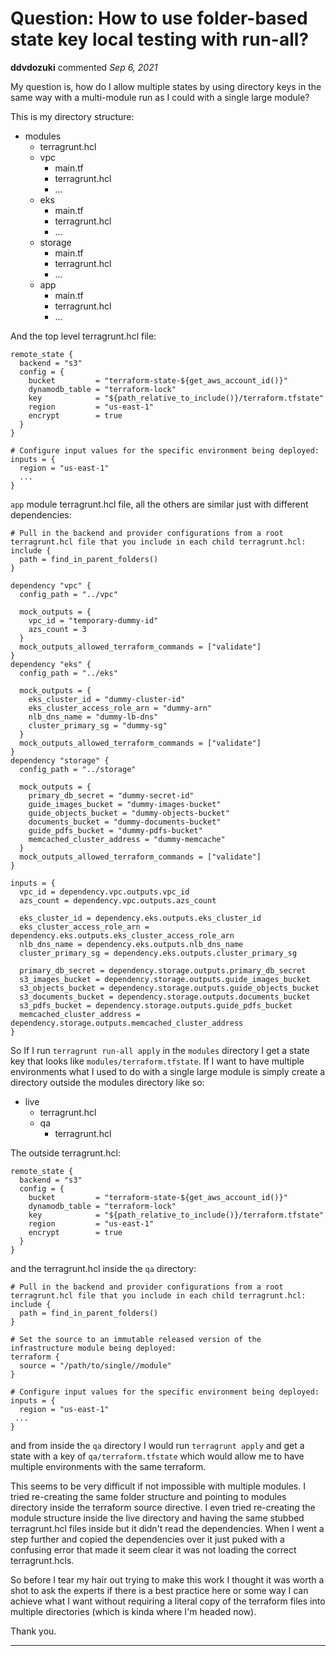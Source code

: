 # Question: How to use folder-based state key local testing with run-all?

**ddvdozuki** commented *Sep 6, 2021*

My question is, how do I allow multiple states by using directory keys in the same way with a multi-module run as I could with a single large module? 

This is my directory structure:

* modules
  * terragrunt.hcl
  * vpc
    * main.tf
    * terragrunt.hcl 
    * ...
  * eks
    * main.tf
    * terragrunt.hcl 
    * ...
  * storage
    * main.tf
    * terragrunt.hcl 
    * ...
  * app
    * main.tf
    * terragrunt.hcl 
    * ...

And the top level terragrunt.hcl file:
```hcl
remote_state {
  backend = "s3"
  config = {
    bucket         = "terraform-state-${get_aws_account_id()}"
    dynamodb_table = "terraform-lock"
    key            = "${path_relative_to_include()}/terraform.tfstate"
    region         = "us-east-1"
    encrypt        = true
  }
}

# Configure input values for the specific environment being deployed:
inputs = {
  region = "us-east-1"
  ...
}
```

`app` module terragrunt.hcl file, all the others are similar just with different dependencies:
```hcl
# Pull in the backend and provider configurations from a root terragrunt.hcl file that you include in each child terragrunt.hcl:
include {
  path = find_in_parent_folders()
}

dependency "vpc" {
  config_path = "../vpc"

  mock_outputs = {
    vpc_id = "temporary-dummy-id"
    azs_count = 3
  }
  mock_outputs_allowed_terraform_commands = ["validate"]
}
dependency "eks" {
  config_path = "../eks"

  mock_outputs = {
    eks_cluster_id = "dummy-cluster-id"
    eks_cluster_access_role_arn = "dummy-arn"
    nlb_dns_name = "dummy-lb-dns"
    cluster_primary_sg = "dummy-sg"
  }
  mock_outputs_allowed_terraform_commands = ["validate"]
}
dependency "storage" {
  config_path = "../storage"

  mock_outputs = {
    primary_db_secret = "dummy-secret-id"
    guide_images_bucket = "dummy-images-bucket"
    guide_objects_bucket = "dummy-objects-bucket"
    documents_bucket = "dummy-documents-bucket"
    guide_pdfs_bucket = "dummy-pdfs-bucket"
    memcached_cluster_address = "dummy-memcache"
  }
  mock_outputs_allowed_terraform_commands = ["validate"]
}

inputs = {
  vpc_id = dependency.vpc.outputs.vpc_id
  azs_count = dependency.vpc.outputs.azs_count

  eks_cluster_id = dependency.eks.outputs.eks_cluster_id
  eks_cluster_access_role_arn = dependency.eks.outputs.eks_cluster_access_role_arn
  nlb_dns_name = dependency.eks.outputs.nlb_dns_name
  cluster_primary_sg = dependency.eks.outputs.cluster_primary_sg

  primary_db_secret = dependency.storage.outputs.primary_db_secret
  s3_images_bucket = dependency.storage.outputs.guide_images_bucket
  s3_objects_bucket = dependency.storage.outputs.guide_objects_bucket
  s3_documents_bucket = dependency.storage.outputs.documents_bucket
  s3_pdfs_bucket = dependency.storage.outputs.guide_pdfs_bucket
  memcached_cluster_address = dependency.storage.outputs.memcached_cluster_address
}
```

So If I run `terragrunt run-all apply` in the `modules` directory I get a state key that looks like `modules/terraform.tfstate`. If I want to have multiple environments what I used to do with a single large module is simply create a directory outside the modules directory like so:

* live
  * terragrunt.hcl
  * qa
    * terragrunt.hcl

The outside terragrunt.hcl:
```hcl
remote_state {
  backend = "s3"
  config = {
    bucket         = "terraform-state-${get_aws_account_id()}"
    dynamodb_table = "terraform-lock"
    key            = "${path_relative_to_include()}/terraform.tfstate"
    region         = "us-east-1"
    encrypt        = true
  }
}
```
and the terragrunt.hcl inside the `qa` directory:
```hcl
# Pull in the backend and provider configurations from a root terragrunt.hcl file that you include in each child terragrunt.hcl:
include {
  path = find_in_parent_folders()
}

# Set the source to an immutable released version of the infrastructure module being deployed:
terraform {
  source = "/path/to/single//module"
}

# Configure input values for the specific environment being deployed:
inputs = {
  region = "us-east-1"
 ...
}
```

and from inside the `qa` directory I would run `terragrunt apply` and get a state with a key of `qa/terraform.tfstate` which would allow me to have multiple environments with the same terraform.

This seems to be very difficult if not impossible with multiple modules. I tried re-creating the same folder structure and pointing to modules directory inside the terraform source directive. I even tried re-creating the module structure inside the live directory and having the same stubbed terragrunt.hcl files inside but it didn't read the dependencies. When I went a step further and copied the dependencies over it just puked with a confusing error that made it seem clear it was not loading the correct terragrunt.hcls. 

So before I tear my hair out trying to make this work I thought it was worth a shot to ask the experts if there is a best practice here or some way I can achieve what I want without requiring a literal copy of the terraform files into multiple directories (which is kinda where I'm headed now).

Thank you.
<br />
***


